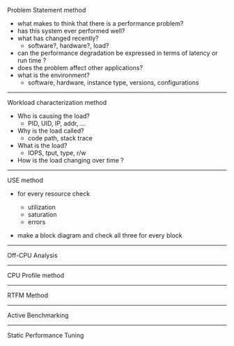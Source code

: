 Problem Statement method
* what makes to think that there is a performance problem?
* has this system ever performed well?
* what has changed recently?
    * software?, hardware?, load?
* can the performance degradation be expressed in terms of latency or run time ?
* does the problem affect other applications?
* what is the environment?
    * software, hardware, instance type, versions, configurations

---
Workload characterization method
* Who is causing the load?
    * PID, UID, IP, addr, ...
* Why is the load called?
    * code path, stack trace
* What is the load?
    * IOPS, tput, type, r/w
* How is the load changing over time ?

---

USE method
* for every resource check
    * utilization
    * saturation
    * errors

* make a block diagram and check all three for every block
---

Off-CPU Analysis

---

CPU Profile method

---

RTFM Method

---

Active Benchmarking

---

Static Performance Tuning